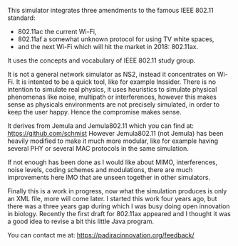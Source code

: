 This simulator integrates three amendments to the famous IEEE 802.11 standard:
* 802.11ac the current Wi-Fi,
* 802.11af a somewhat unknown protocol for using TV white spaces,
* and the next Wi-Fi which will hit the market in 2018: 802.11ax. 

It uses the concepts and vocabulary of IEEE 802.11 study group. 

It is not a general network simulator as NS2, instead it concentrates on Wi-Fi. It is intented to be a quick tool, like for example Inssider.
There is no intention to simulate real physics, it uses heuristics to simulate physical phenomenas like noise, multipath or interferences, however this makes sense as physicals environments are not precisely simulated, in order to keep the user happy. Hence the compromise makes sense.

It derives from Jemula and Jemula802.11 which you can find at: https://github.com/schmist
However Jemula802.11 (not Jemula) has been heavily modified to make it much more modular, like for example having several PHY or several MAC protocols in the same simulation. 

If not enough has been done as I would like about MIMO, interferences, noise levels, coding schemes and modulations, there are much improvements here IMO that are unseen together in other simulators. 

Finally this is a work in progress, now what the simulation produces is only an XML file, more will come later.
I started this work four years ago, but there was a three years gap during which I was busy doing open innovation in biology.
Recently the first draft for 802.11ax appeared and I thought it was a good idea to revise a bit this little Java program.

You can contact me at: https://padiracinnovation.org/feedback/


